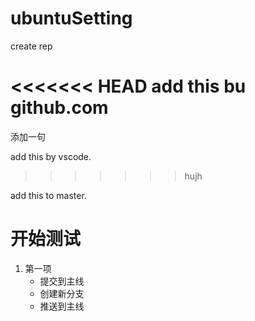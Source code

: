 # ubuntuSetting
create rep


<<<<<<< HEAD
add this bu github.com
=======
添加一句


add this by vscode.

>>>>>>> hujh


add this to master.


# 开始测试
1. 第一项
    - 提交到主线
    - 创建新分支
    - 推送到主线
